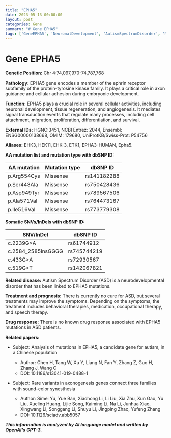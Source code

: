 ```yaml
---
title: "EPHA5"
date: 2023-05-13 00:00:00
layout: post
categories: Gene
summary: "# Gene EPHA5"
tags: ['GeneEPHA5', 'NeuronalDevelopment', 'AutismSpectrumDisorder', 'MissenseMutation', 'SomaticSNVs', 'TreatmentOptions', 'SoundColorSynesthesia', 'AxonogenesisGenes']
---
```


# Gene EPHA5

**Genetic Position:** Chr 4:74,097,970-74,787,768

**Pathology:** EPHA5 gene encodes a member of the ephrin receptor subfamily of the protein-tyrosine kinase family. It plays a critical role in axon guidance and cellular adhesion during embryonic development.

**Function:** EPHA5 plays a crucial role in several cellular activities, including neuronal development, tissue regeneration, and angiogenesis. It mediates signal transduction events that regulate many processes, including cell attachment, migration, proliferation, differentiation, and survival.

**External IDs:** HGNC:3451, NCBI Entrez: 2044, Ensembl: ENSG00000138668, OMIM: 179680, UniProtKB/Swiss-Prot: P54756

**Aliases:** EHK3, HEK11, EHK-3, ETK1, EPHA3-HUMAN, Epha5.

**AA mutation list and mutation type with dbSNP ID:**

|AA mutation|Mutation type|dbSNP ID|
|-----------|-------------|--------|
|p.Arg554Cys|Missense|rs141182288|
|p.Ser443Ala|Missense|rs750428436|
|p.Asp949Tyr|Missense|rs789567506|
|p.Ala571Val|Missense|rs764473167|
|p.Ile516Val|Missense|rs773779308|

**Somatic SNVs/InDels with dbSNP ID:**

|SNV/InDel|dbSNP ID|
|--------|--------|
|c.2239G>A|rs61744912|
|c.2584_2585insGGGG|rs745744219|
|c.433G>A|rs72930567|
|c.519G>T|rs142067821|

**Related disease:** Autism Spectrum Disorder (ASD) is a neurodevelopmental disorder that has been linked to EPHA5 mutations.

**Treatment and prognosis:** There is currently no cure for ASD, but several treatments may improve the symptoms. Depending on the symptoms, the treatment includes behavioral therapies, medication, occupational therapy, and speech therapy.

**Drug response:** There is no known drug response associated with EPHA5 mutations in ASD patients.

**Related papers:**

- Subject: Analysis of mutations in EPHA5, a candidate gene for autism, in a Chinese population
  - Author: Chen H, Tang W, Xu Y, Liang N, Fan Y, Zhang Z, Guo H, Zhang J, Wang C
  - DOI: 10.1186/s13041-019-0488-1

- Subject: Rare variants in axonogenesis genes connect three families with sound–color synesthesia
  - Author: Simei Yu, Yue Ban, Xiaohong Li, Li Liu, Xia Zhu, Xun Gao, Yu Liu, Xueling Huang, Lijie Song, Kaiming Li, Na Li, Junhua Xiao, Xingwang Li, Songgang Li, Shuyu Li, Jingping Zhao, Yufeng Zhang
  - DOI: 10.1126/sciadv.abb5057

**_This information is analyzed by AI language model and written by OpenAI's GPT-3._**